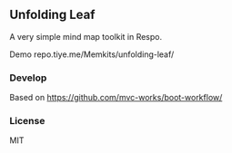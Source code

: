 
Unfolding Leaf
----

A very simple mind map toolkit in Respo.

Demo repo.tiye.me/Memkits/unfolding-leaf/

### Develop

Based on https://github.com/mvc-works/boot-workflow/

### License

MIT
